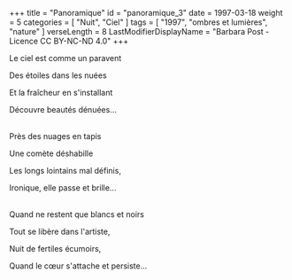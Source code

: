 +++
title = "Panoramique"
id = "panoramique_3"
date = 1997-03-18
weight = 5
categories = [ "Nuit", "Ciel" ]
tags = [ "1997", "ombres et lumières", "nature" ]
verseLength = 8
LastModifierDisplayName = "Barbara Post - Licence CC BY-NC-ND 4.0"
+++

Le ciel est comme un paravent

Des étoiles dans les nuées

Et la fraîcheur en s'installant

Découvre beautés dénuées...

 \
Près des nuages en tapis

Une comète déshabille

Les longs lointains mal définis,

Ironique, elle passe et brille...

 \
Quand ne restent que blancs et noirs

Tout se libère dans l'artiste,

Nuit de fertiles écumoirs,

Quand le cœur s'attache et persiste...
